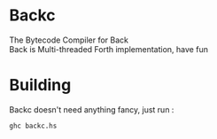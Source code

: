 # Backc
The Bytecode Compiler for Back   
Back is Multi-threaded Forth implementation, have fun

# Building
Backc doesn't need anything fancy, just run :
```shell
ghc backc.hs
```
